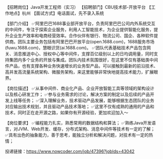 【招聘岗位】Java开发工程师（实习）
【招聘部门】CBU技术部-开放平台
【工作地点】杭州
【面试方式】电话面试，先不录入系统

【部门介绍】
✅阿里巴巴1688事业部开放平台，负责阿里巴巴公司内外系统交互的中间件，专注于探索企业服务，利用人工智能技术，为企业提供智能化服务，提升企业生产效率和电商经营效率。合作伙伴有银行、物流公司、国企、各种软件提供商。团队主要业务包括有阿里巴巴开放平台(open.1688.com)，1688服务市场(fuwu.1688.com)，慧眼识货(ai.1688.com)。
✅团队代表基础技术产品包含网关、消息推送中心、授权中心等中间件，支撑百亿级别以上的日均调用量，同时支持集团内多个业务的开放与集成。团队内技术氛围很好，在这里不仅有基础类中间件产品，也有支撑各种业务快速增长的业务型产品，可以接触到最新的前沿技术、高并发高流量系统架构、微服务架构，来这里能够非常快地提高技术能力，扩展眼界。

【岗位描述】
✅从事中间件、商业化产品、企业开放智能工具等领域的架构设计以及核心研发工作；
✅参与业务需求的讨论，解决方案的制定以及后续的产品开发上线等任务；
✅深入理解业务，技术驱动产品发展，能够根据生态团队的业务对应输出技术规划，并且驱动产品技术落地；
✅这里不仅有成熟的通用的产品和技术，同时正在走开源之路，如果你有开源经验，更加欢迎加入～

【岗位要求】
✅编程能力扎实，熟悉常用的数据结构和算法；
✅熟练Java开发语言，对JVM、Web开发、缓存，分布式架构、消息中间件等技术有一定的了解；
✅具有出色的抽象能力，善于思考，能独立分析和解决问题，对技术有一定的热情；

投递链接：https://www.nowcoder.com/job/47396?jobIds=43042